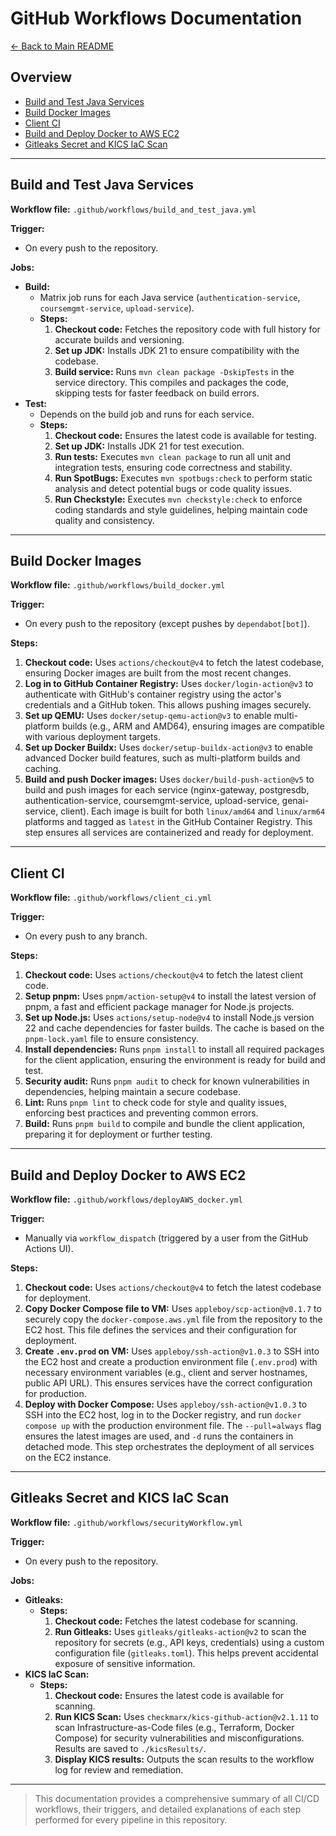 # GitHub Workflows Documentation

[← Back to Main README](../README.md)

## Overview

- [Build and Test Java Services](#build-and-test-java-services)
- [Build Docker Images](#build-docker-images)
- [Client CI](#client-ci)
- [Build and Deploy Docker to AWS EC2](#build-and-deploy-docker-to-aws-ec2)
- [Gitleaks Secret and KICS IaC Scan](#gitleaks-secret-and-kics-iac-scan)

---

## Build and Test Java Services

**Workflow file:** `.github/workflows/build_and_test_java.yml`

**Trigger:**
- On every push to the repository.

**Jobs:**
- **Build:**
  - Matrix job runs for each Java service (`authentication-service`, `coursemgmt-service`, `upload-service`).
  - **Steps:**
    1. **Checkout code:** Fetches the repository code with full history for accurate builds and versioning.
    2. **Set up JDK:** Installs JDK 21 to ensure compatibility with the codebase.
    3. **Build service:** Runs `mvn clean package -DskipTests` in the service directory. This compiles and packages the code, skipping tests for faster feedback on build errors.
- **Test:**
  - Depends on the build job and runs for each service.
  - **Steps:**
    1. **Checkout code:** Ensures the latest code is available for testing.
    2. **Set up JDK:** Installs JDK 21 for test execution.
    3. **Run tests:** Executes `mvn clean package` to run all unit and integration tests, ensuring code correctness and stability.
    4. **Run SpotBugs:** Executes `mvn spotbugs:check` to perform static analysis and detect potential bugs or code quality issues.
    5. **Run Checkstyle:** Executes `mvn checkstyle:check` to enforce coding standards and style guidelines, helping maintain code quality and consistency.

---

## Build Docker Images

**Workflow file:** `.github/workflows/build_docker.yml`

**Trigger:**
- On every push to the repository (except pushes by `dependabot[bot]`).

**Steps:**
1. **Checkout code:** Uses `actions/checkout@v4` to fetch the latest codebase, ensuring Docker images are built from the most recent changes.
2. **Log in to GitHub Container Registry:** Uses `docker/login-action@v3` to authenticate with GitHub's container registry using the actor's credentials and a GitHub token. This allows pushing images securely.
3. **Set up QEMU:** Uses `docker/setup-qemu-action@v3` to enable multi-platform builds (e.g., ARM and AMD64), ensuring images are compatible with various deployment targets.
4. **Set up Docker Buildx:** Uses `docker/setup-buildx-action@v3` to enable advanced Docker build features, such as multi-platform builds and caching.
5. **Build and push Docker images:** Uses `docker/build-push-action@v5` to build and push images for each service (nginx-gateway, postgresdb, authentication-service, coursemgmt-service, upload-service, genai-service, client). Each image is built for both `linux/amd64` and `linux/arm64` platforms and tagged as `latest` in the GitHub Container Registry. This step ensures all services are containerized and ready for deployment.

---

## Client CI

**Workflow file:** `.github/workflows/client_ci.yml`

**Trigger:**
- On every push to any branch.

**Steps:**
1. **Checkout code:** Uses `actions/checkout@v4` to fetch the latest client code.
2. **Setup pnpm:** Uses `pnpm/action-setup@v4` to install the latest version of pnpm, a fast and efficient package manager for Node.js projects.
3. **Set up Node.js:** Uses `actions/setup-node@v4` to install Node.js version 22 and cache dependencies for faster builds. The cache is based on the `pnpm-lock.yaml` file to ensure consistency.
4. **Install dependencies:** Runs `pnpm install` to install all required packages for the client application, ensuring the environment is ready for build and test.
5. **Security audit:** Runs `pnpm audit` to check for known vulnerabilities in dependencies, helping maintain a secure codebase.
6. **Lint:** Runs `pnpm lint` to check code for style and quality issues, enforcing best practices and preventing common errors.
7. **Build:** Runs `pnpm build` to compile and bundle the client application, preparing it for deployment or further testing.

---

## Build and Deploy Docker to AWS EC2

**Workflow file:** `.github/workflows/deployAWS_docker.yml`

**Trigger:**
- Manually via `workflow_dispatch` (triggered by a user from the GitHub Actions UI).

**Steps:**
1. **Checkout code:** Uses `actions/checkout@v4` to fetch the latest codebase for deployment.
2. **Copy Docker Compose file to VM:** Uses `appleboy/scp-action@v0.1.7` to securely copy the `docker-compose.aws.yml` file from the repository to the EC2 host. This file defines the services and their configuration for deployment.
3. **Create `.env.prod` on VM:** Uses `appleboy/ssh-action@v1.0.3` to SSH into the EC2 host and create a production environment file (`.env.prod`) with necessary environment variables (e.g., client and server hostnames, public API URL). This ensures services have the correct configuration for production.
4. **Deploy with Docker Compose:** Uses `appleboy/ssh-action@v1.0.3` to SSH into the EC2 host, log in to the Docker registry, and run `docker compose up` with the production environment file. The `--pull=always` flag ensures the latest images are used, and `-d` runs the containers in detached mode. This step orchestrates the deployment of all services on the EC2 instance.

---

## Gitleaks Secret and KICS IaC Scan

**Workflow file:** `.github/workflows/securityWorkflow.yml`

**Trigger:**
- On every push to the repository.

**Jobs:**
- **Gitleaks:**
  - **Steps:**
    1. **Checkout code:** Fetches the latest codebase for scanning.
    2. **Run Gitleaks:** Uses `gitleaks/gitleaks-action@v2` to scan the repository for secrets (e.g., API keys, credentials) using a custom configuration file (`gitleaks.toml`). This helps prevent accidental exposure of sensitive information.
- **KICS IaC Scan:**
  - **Steps:**
    1. **Checkout code:** Ensures the latest code is available for scanning.
    2. **Run KICS Scan:** Uses `checkmarx/kics-github-action@v2.1.11` to scan Infrastructure-as-Code files (e.g., Terraform, Docker Compose) for security vulnerabilities and misconfigurations. Results are saved to `./kicsResults/`.
    3. **Display KICS results:** Outputs the scan results to the workflow log for review and remediation.

---

> This documentation provides a comprehensive summary of all CI/CD workflows, their triggers, and detailed explanations of each step performed for every pipeline in this repository.
